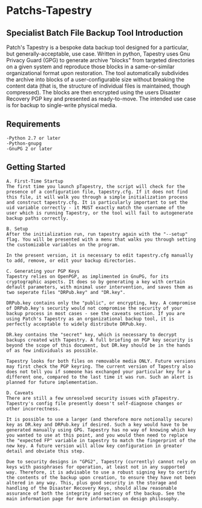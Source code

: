 # Patchs-Tapestry
Specialist Batch File Backup Tool
Introduction
---------------

Patch's Tapestry is a bespoke data backup tool designed for a particular, but generally-acceptable, use case. Written in python, Tapestry uses Gnu Privacy Guard (GPG) to generate archive "blocks" from targeted directories on a given system and reproduce those blocks in a same-or-similar organizational format upon restoration. The tool automatically subdivides the archive into blocks of a user-configurable size without breaking the content data (that is, the structure of individual files is maintained, though compressed). The blocks are then encrypted using the users Disaster Recovery PGP key and presented as ready-to-move. The intended use case is for backup to single-write physical media.

Requirements
---------------
	-Python 2.7 or later
	-Python-gnupg
	-GnuPG 2 or later
	
Getting Started
---------------

	A. First-Time Startup
	The first time you launch pTapestry, the script will check for the presence of a configuration file, tapestry.cfg. If it does not find this file, it will walk you through a simple initialization process and construct tapestry.cfg. It is particularly important to set the uid variable correctly - it MUST exactly match the username of the user which is running Tapestry, or the tool will fail to autogenerate backup paths correctly.
	
	B. Setup
	After the initialization run, run tapestry again with the "--setup" flag. You will be presented with a menu that walks you through setting the customizable variables on the program. 
	
	In the present version, it is necessary to edit tapestry.cfg manually to add, remove, or edit your backup directories.
	
	C. Generating your PGP Keys
	Tapestry relies on OpenPGP, as implimented in GnuPG, for its cryptographic aspects. It does so by generating a key with certain default parameters, with minimal user intervention, and saves them as two seperate files "DRPub.key" and "DR.key".
	
	DRPub.key contains only the "public", or encrypting, key. A compromise of DRPub.key's security would not compromise the security of your backup process in most cases - see the caveats section. If you are using Patch's Tapestry as an organizational backup tool, it is perfectly acceptable to widely distribute DRPub.key.
	
	DR.key contains the "secret" key, which is necessary to decrypt backups created with Tapestry. A full briefing on PGP key security is beyond the scope of this document, but DR.key should be in the hands of as few individuals as possible.
	
	Tapestry looks for both files on removable media ONLY. Future versions may first check the PGP keyring. The current version of Tapestry also does not tell you if someone has exchanged your particular key for a different one, compared to the last time it was run. Such an alert is planned for future implementation.
	
	D. Caveats
	There are still a few unresolved security issues with pTapestry. Tapestry's config file presently doesn't self-diagnose changes or other incorrectness.
	
	It is possible to use a larger (and therefore more notionally secure) key as DR.key and DRPub.key if desired. Such a key would have to be generated manually using GPG. Tapestry has no way of knowing which key you wanted to use at this point, and you would then need to replace the "expected FP" variable in tapestry to match the fingerprint of the new key. A future version will allow key configuration in greater detail and obviate this step.
	
	Due to security designs in "GPG2", Tapestry (currently) cannot rely on keys with passphrases for operation, at least not in any supported way. Therefore, it is advisable to use a robust signing key to certify the contents of the backup upon creation, to ensure they have not been altered in any way. This, plus good security in the storage and handling of the Disaster Recovery Keys, should allow reasonable assurance of both the integrity and secrecy of the backup. See the main information page for more information on design philosophy.
